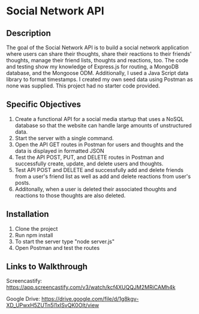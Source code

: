 # Social Network API

## Description
The goal of the Social Network API is to build a social network application where users can share their thoughts, share their reactions to their friends' thoughts, manage their friend lists, thoughts and reactions, too. The code and testing show my knowledge of Express.js for routing, a MongoDB database, and the Mongoose ODM. Additionally, I used a Java Script data library to format timestamps.  I created my own seed data using Postman as none was supplied. This project had no starter code provided.

## Specific Objectives
1. Create a functional API for a social media startup that uses a NoSQL database so that the website can handle large amounts of unstructured data.
2. Start the server with a single command.
3. Open the API GET routes in Postman for users and thoughts and the data is displayed in formatted JSON
4. Test the API POST, PUT, and DELETE routes in Postman and successfully create, update, and delete users and thoughts.
5. Test API POST and DELETE and successfully add and delete friends from a user's friend list as well as add and delete reactions from user's posts.
6. Additonally, when a user is deleted their associated thoughts and reactions to those thoughts are also deleted.

## Installation
1. Clone the project
2. Run npm install
3. To start the server type "node server.js"
4. Open Postman and test the routes 


## Links to Walkthrough

Screencastify: https://app.screencastify.com/v3/watch/kcf4XUQQJM2MRiCAMh4k

Google Drive: https://drive.google.com/file/d/1g8kgv-XD_UPwxH5ZUTn5l1xISvQK0OIt/view